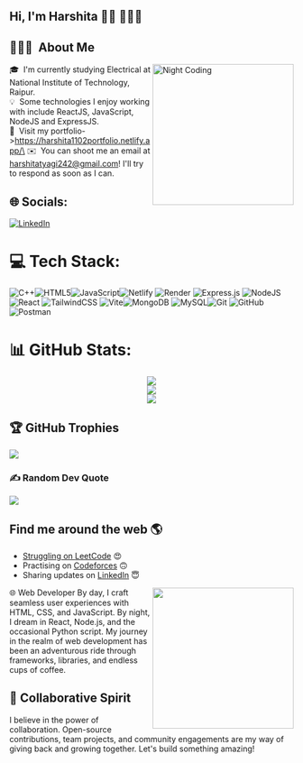 <h2 align="left">Hi, I'm Harshita  👋🏾 👩🏾‍💻</h2>


## 👨🏻‍💻 &nbsp;About Me

<img alt="Night Coding" src="https://github.com/M0nica/M0nica/blob/main/octomonica/m0nica-octocat-rotating.gif?raw=true" align="right" height="250"/>

🎓 &nbsp;I'm currently studying Electrical at National Institute of Technology, Raipur.\
💡 &nbsp;Some technologies I enjoy working with include ReactJS, JavaScript, NodeJS and ExpressJS.\
🌱 &nbsp;Visit my portfolio->https://harshita1102portfolio.netlify.app/\
✉️ &nbsp;You can shoot me an email at harshitatyagi242@gmail.com! I'll try to respond as soon as I can.
###

## 🌐 Socials:
[![LinkedIn](https://img.shields.io/badge/LinkedIn-%230077B5.svg?logo=linkedin&logoColor=white)](https://www.linkedin.com/in/harshita-tyagi-4311a7229/) 

# 💻 Tech Stack:
![C++](https://img.shields.io/badge/c++-%2300599C.svg?style=for-the-badge&logo=c%2B%2B&logoColor=white)![HTML5](https://img.shields.io/badge/html5-%23E34F26.svg?style=for-the-badge&logo=html5&logoColor=white)![JavaScript](https://img.shields.io/badge/javascript-%23323330.svg?style=for-the-badge&logo=javascript&logoColor=%23F7DF1E)![Netlify](https://img.shields.io/badge/netlify-%23000000.svg?style=for-the-badge&logo=netlify&logoColor=#00C7B7) ![Render](https://img.shields.io/badge/Render-%46E3B7.svg?style=for-the-badge&logo=render&logoColor=white) ![Express.js](https://img.shields.io/badge/express.js-%23404d59.svg?style=for-the-badge&logo=express&logoColor=%2361DAFB) ![NodeJS](https://img.shields.io/badge/node.js-6DA55F?style=for-the-badge&logo=node.js&logoColor=white) ![React](https://img.shields.io/badge/react-%2320232a.svg?style=for-the-badge&logo=react&logoColor=%2361DAFB) ![TailwindCSS](https://img.shields.io/badge/tailwindcss-%2338B2AC.svg?style=for-the-badge&logo=tailwind-css&logoColor=white) ![Vite](https://img.shields.io/badge/vite-%23646CFF.svg?style=for-the-badge&logo=vite&logoColor=white)![MongoDB](https://img.shields.io/badge/MongoDB-%234ea94b.svg?style=for-the-badge&logo=mongodb&logoColor=white) ![MySQL](https://img.shields.io/badge/mysql-4479A1.svg?style=for-the-badge&logo=mysql&logoColor=white)![Git](https://img.shields.io/badge/git-%23F05033.svg?style=for-the-badge&logo=git&logoColor=white) ![GitHub](https://img.shields.io/badge/github-%23121011.svg?style=for-the-badge&logo=github&logoColor=white)![Postman](https://img.shields.io/badge/Postman-FF6C37?style=for-the-badge&logo=postman&logoColor=white)
# 📊 GitHub Stats:
<div align="center">
  <img src="https://github-readme-stats.vercel.app/api?username=harshitatyagi&theme=dark&hide_border=false&include_all_commits=false&count_private=false" /><br/>
  <img src="https://github-readme-streak-stats.herokuapp.com/?user=harshitatyagi&theme=dark&hide_border=false" /><br/>
  <img src="https://github-readme-stats.vercel.app/api/top-langs/?username=harshitatyagi&theme=dark&hide_border=false&include_all_commits=false&count_private=false&layout=compact" />
</div>


## 🏆 GitHub Trophies
![](https://github-profile-trophy.vercel.app/?username=harshitatyagi&theme=radical&no-frame=false&no-bg=true&margin-w=4)

### ✍️ Random Dev Quote
![](https://quotes-github-readme.vercel.app/api?type=horizontal&theme=radical)

## Find me around the web 🌎 <a href="https://www.linkedin.com/in/harshita-tyagi-4311a7229/">
- Struggling on <a href="">LeetCode</a> 😍
- Practising on <a href="/">Codeforces</a> 🙃
- Sharing updates on <a href="https://www.linkedin.com/in/harshita-tyagi-4311a7229/">LinkedIn</a> 😇
 <img align="right" height="250" src="https://i.imgflip.com/65efzo.gif"  />
🌐 Web Developer 
By day, I craft seamless user experiences with HTML, CSS, and JavaScript. By night, I dream in React, Node.js, and the occasional Python script. My journey in the realm of web development has been an adventurous ride through frameworks, libraries, and endless cups of coffee.

## 🤝 Collaborative Spirit
I believe in the power of collaboration. Open-source contributions, team projects, and community engagements are my way of giving back and growing together. Let's build something amazing!



